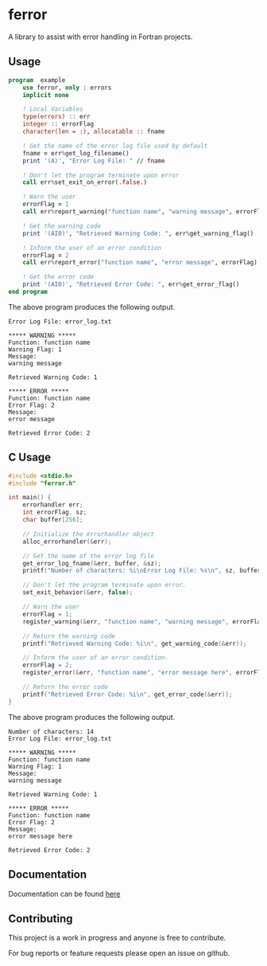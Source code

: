 # ferror
A library to assist with error handling in Fortran projects.

## Usage

```fortran
program  example
    use ferror, only : errors
    implicit none

    ! Local Variables
    type(errors) :: err
    integer :: errorFlag
    character(len = :), allocatable :: fname

    ! Get the name of the error log file used by default
    fname = err%get_log_filename()
    print '(A)', "Error Log File: " // fname

    ! Don't let the program terminate upon error
    call err%set_exit_on_error(.false.)

    ! Warn the user
    errorFlag = 1
    call err%report_warning("function name", "warning message", errorFlag)

    ! Get the warning code
    print '(AI0)', "Retrieved Warning Code: ", err%get_warning_flag()

    ! Inform the user of an error condition
    errorFlag = 2
    call err%report_error("function name", "error message", errorFlag)

    ! Get the error code
    print '(AI0)', "Retrieved Error Code: ", err%get_error_flag()
end program 
```
The above program produces the following output.
```text
Error Log File: error_log.txt
 
***** WARNING *****
Function: function name
Warning Flag: 1
Message:
warning message
 
Retrieved Warning Code: 1
 
***** ERROR *****
Function: function name
Error Flag: 2
Message:
error message
 
Retrieved Error Code: 2
```

## C Usage
```c
#include <stdio.h>
#include "ferror.h"

int main() {
    errorhandler err;
    int errorFlag, sz;
    char buffer[256];

    // Initialize the errorhandler object
    alloc_errorhandler(&err);

    // Get the name of the error log file
    get_error_log_fname(&err, buffer, &sz);
    printf("Number of characters: %i\nError Log File: %s\n", sz, buffer);

    // Don't let the program terminate upon error.
    set_exit_behavior(&err, false);

    // Warn the user
    errorFlag = 1;
    register_warning(&err, "function name", "warning message", errorFlag);

    // Return the warning code
    printf("Retrieved Warning Code: %i\n", get_warning_code(&err));

    // Inform the user of an error condition.
    errorFlag = 2;
    register_error(&err, "function name", "error message here", errorFlag);

    // Return the error code
    printf("Retrieved Error Code: %i\n", get_error_code(&err));
}
```
The above program produces the following output.
```text
Number of characters: 14
Error Log File: error_log.txt

***** WARNING *****
Function: function name
Warning Flag: 1
Message:
warning message

Retrieved Warning Code: 1

***** ERROR *****
Function: function name
Error Flag: 2
Message:
error message here

Retrieved Error Code: 2
```

## Documentation
Documentation can be found [here](doc/refman.pdf)

## Contributing
This project is a work in progress and anyone is free to contribute.

For bug reports or feature requests please open an issue on github.